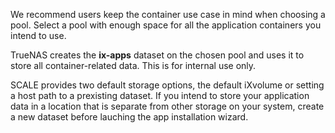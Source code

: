 &NewLine;

We recommend users keep the container use case in mind when choosing a pool.
Select a pool with enough space for all the application containers you intend to use.

TrueNAS creates the **ix-apps** dataset on the chosen pool and uses it to store all container-related data. This is for internal use only.

SCALE provides two default storage options, the default iXvolume or setting a host path to a prexisting dataset.
If you intend to store your application data in a location that is separate from other storage on your system, create a new dataset before lauching the app installation wizard.